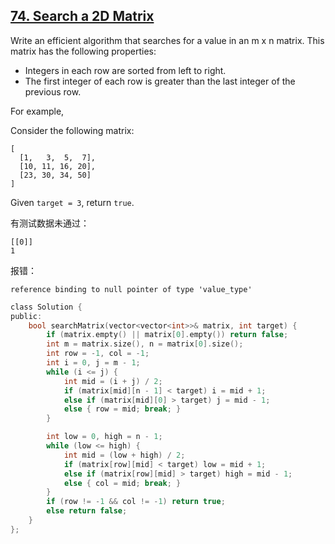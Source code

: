 ## [74. Search a 2D Matrix](https://leetcode.com/problems/search-a-2d-matrix/#/description)

Write an efficient algorithm that searches for a value in an m x n matrix. This matrix has the following properties:

- Integers in each row are sorted from left to right.
- The first integer of each row is greater than the last integer of the previous row.


For example,

Consider the following matrix:

```
[
  [1,   3,  5,  7],
  [10, 11, 16, 20],
  [23, 30, 34, 50]
]
```

Given `target = 3`, return `true`.


有测试数据未通过：

```
[[0]]
1
```

报错：

```
reference binding to null pointer of type 'value_type'
```


```c
class Solution {
public:
    bool searchMatrix(vector<vector<int>>& matrix, int target) {
        if (matrix.empty() || matrix[0].empty()) return false;
        int m = matrix.size(), n = matrix[0].size();
        int row = -1, col = -1;
        int i = 0, j = m - 1;
        while (i <= j) {
            int mid = (i + j) / 2;
            if (matrix[mid][n - 1] < target) i = mid + 1;
            else if (matrix[mid][0] > target) j = mid - 1;
            else { row = mid; break; }
        }

        int low = 0, high = n - 1;
        while (low <= high) {
            int mid = (low + high) / 2;
            if (matrix[row][mid] < target) low = mid + 1;
            else if (matrix[row][mid] > target) high = mid - 1;
            else { col = mid; break; }
        }
        if (row != -1 && col != -1) return true;
        else return false;
    }
};
```